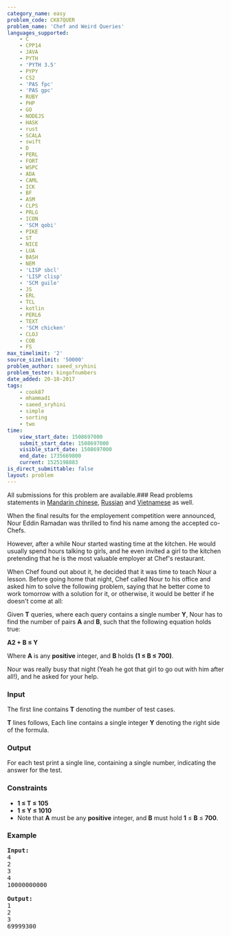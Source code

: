 ```yaml
---
category_name: easy
problem_code: CK87QUER
problem_name: 'Chef and Weird Queries'
languages_supported:
    - C
    - CPP14
    - JAVA
    - PYTH
    - 'PYTH 3.5'
    - PYPY
    - CS2
    - 'PAS fpc'
    - 'PAS gpc'
    - RUBY
    - PHP
    - GO
    - NODEJS
    - HASK
    - rust
    - SCALA
    - swift
    - D
    - PERL
    - FORT
    - WSPC
    - ADA
    - CAML
    - ICK
    - BF
    - ASM
    - CLPS
    - PRLG
    - ICON
    - 'SCM qobi'
    - PIKE
    - ST
    - NICE
    - LUA
    - BASH
    - NEM
    - 'LISP sbcl'
    - 'LISP clisp'
    - 'SCM guile'
    - JS
    - ERL
    - TCL
    - kotlin
    - PERL6
    - TEXT
    - 'SCM chicken'
    - CLOJ
    - COB
    - FS
max_timelimit: '2'
source_sizelimit: '50000'
problem_author: saeed_sryhini
problem_tester: kingofnumbers
date_added: 20-10-2017
tags:
    - cook87
    - mhammad1
    - saeed_sryhini
    - simple
    - sorting
    - two
time:
    view_start_date: 1508697000
    submit_start_date: 1508697000
    visible_start_date: 1508697000
    end_date: 1735669800
    current: 1525198883
is_direct_submittable: false
layout: problem
---
```

All submissions for this problem are available.### Read problems statements in [Mandarin chinese](http://www.codechef.com/download/translated/COOK87/mandarin/CK87QUER.pdf), [Russian](http://www.codechef.com/download/translated/COOK87/russian/CK87QUER.pdf) and [Vietnamese](http://www.codechef.com/download/translated/COOK87/vietnamese/CK87QUER.pdf) as well.

When the final results for the employement competition were announced, Nour Eddin Ramadan was thrilled to find his name among the accepted co-Chefs.

However, after a while Nour started wasting time at the kitchen. He would usually spend hours talking to girls, and he even invited a girl to the kitchen pretending that he is the most valuable employer at Chef's restaurant.

When Chef found out about it, he decided that it was time to teach Nour a lesson. Before going home that night, Chef called Nour to his office and asked him to solve the following problem, saying that he better come to work tomorrow with a solution for it, or otherwise, it would be better if he doesn't come at all:

Given **T** queries, where each query contains a single number **Y**, Nour has to find the number of pairs **A** and **B**, such that the following equation holds true:

**A2 + B ≤ Y**

Where **A** is any **positive** integer, and **B** holds **(1 ≤ B ≤ 700)**.

Nour was really busy that night (Yeah he got that girl to go out with him after all!), and he asked for your help.

### Input

The first line contains **T** denoting the number of test cases.

**T** lines follows, Each line contains a single integer **Y** denoting the right side of the formula.

### Output

For each test print a single line, containing a single number, indicating the answer for the test.

### Constraints

- **1 ≤ T ≤ 105**
- **1 ≤ Y ≤ 1010**
- Note that **A** must be any **positive** integer, and **B** must hold **1** ≤ **B** ≤ **700**.

### Example

<pre><b>Input:</b>
4
2
3
4
10000000000

<b>Output:</b>
1
2
3
69999300

</pre>